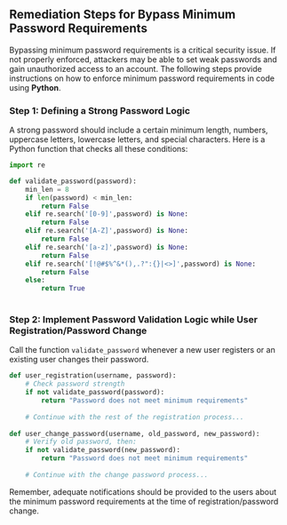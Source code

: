 

## Remediation Steps for Bypass Minimum Password Requirements

Bypassing minimum password requirements is a critical security issue. If not properly enforced, attackers may be able to set weak passwords and gain unauthorized access to an account. The following steps provide instructions on how to enforce minimum password requirements in code using **Python**.

### Step 1: Defining a Strong Password Logic
A strong password should include a certain minimum length, numbers, uppercase letters, lowercase letters, and special characters. Here is a Python function that checks all these conditions:

```python
import re

def validate_password(password): 
    min_len = 8
    if len(password) < min_len:
        return False
    elif re.search('[0-9]',password) is None:
        return False
    elif re.search('[A-Z]',password) is None: 
        return False
    elif re.search('[a-z]',password) is None: 
        return False
    elif re.search('[!@#$%^&*(),.?":{}|<>]',password) is None: 
        return False
    else: 
        return True
        
```

### Step 2: Implement Password Validation Logic while User Registration/Password Change 

Call the function `validate_password` whenever a new user registers or an existing user changes their password. 

```python
def user_registration(username, password):
    # Check password strength
    if not validate_password(password):
        return "Password does not meet minimum requirements"
        
    # Continue with the rest of the registration process...
    
def user_change_password(username, old_password, new_password):
    # Verify old password, then:
    if not validate_password(new_password):
        return "Password does not meet minimum requirements"
        
    # Continue with the change password process...
```

Remember, adequate notifications should be provided to the users about the minimum password requirements at the time of registration/password change. 